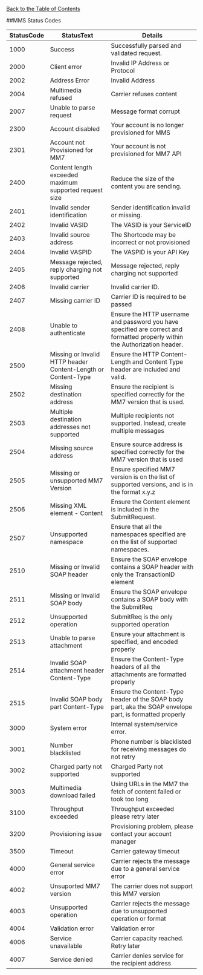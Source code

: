 
[Back to the Table of Contents](/MM7/)

##MMS Status Codes

| StatusCode | StatusText | Details |
| --------- | ------------- | ---------------------- |
|1000|Success|Successfully parsed and validated request.|
|2000|Client error|Invalid IP Address or Protocol|
|2002|Address Error|Invalid Address|
|2004|Multimedia refused|Carrier refuses content|
|2007|Unable to parse request|Message format corrupt|
|2300|Account disabled|Your account is no longer provisioned for MMS|
|2301|Account not Provisioned for MM7|Your account is not provisioned for MM7 API|
|2400|Content length exceeded maximum supported request size|Reduce the size of the content you are sending.|
|2401|Invalid sender identification|Sender identification invalid or missing.|
|2402|Invalid VASID|The VASID is your ServiceID|
|2403|Invalid source address|The Shortcode may be incorrect or not provisioned|
|2404|Invalid VASPID|The VASPID is your API Key|
|2405|Message rejected, reply charging not supported|Message rejected, reply charging not supported|
|2406|Invalid carrier|Invalid carrier ID.|
|2407|Missing carrier ID|Carrier ID is required to be passed|
|2408|Unable to authenticate|Ensure the HTTP username and password you have specified are correct and formatted properly within the Authorization header.|
|2500|Missing or Invalid HTTP header Content-Length or Content-Type|Ensure the HTTP Content-Length and Content Type header are included and valid.|
|2502|Missing destination address|Ensure the recipient is specified correctly for the MM7 version that is used.|
|2503|Multiple destination addresses not supported|Multiple recipients not supported. Instead, create multiple messages|
|2504|Missing source address|Ensure source address is specified correctly for the MM7 version that is used|
|2505|Missing or unsupported MM7 Version|Ensure specified MM7 version is on the list of supported versions, and is in the format x.y.z|
|2506|Missing XML element - Content|Ensure the Content element is included in the SubmitRequest.|
|2507|Unsupported namespace|Ensure that all the namespaces specified are on the list of supported namespaces.|
|2510|Missing or Invalid SOAP header|Ensure the SOAP envelope contains a SOAP header with only the TransactionID element|
|2511|Missing or Invalid SOAP body|Ensure the SOAP envelope contains a SOAP body with the SubmitReq|
|2512|Unsupported operation|SubmitReq is the only supported operation|
|2513|Unable to parse attachment|Ensure your attachment is specified, and encoded properly|
|2514|Invalid SOAP attachment header Content-Type|Ensure the Content-Type headers of all the attachments are formatted properly|
|2515|Invalid SOAP body part Content-Type|Ensure the Content-Type header of the SOAP body part, aka the SOAP envelope part, is formatted properly|
|3000|System error|Internal system/service error.|
|3001|Number blacklisted|Phone number is blacklisted for receiving messages do not retry|
|3002|Charged party not supported|Charged Party not supported|
|3003|Multimedia download failed|Using URLs in the MM7 the fetch of content failed or took too long|
|3100|Throughput exceeded|Throughput exceeded please retry later|
|3200|Provisioning issue|Provisioning problem, please contact your account manager|
|3500|Timeout|Carrier gateway timeout|
|4000|General service error|Carrier rejects the message due to a general service error|
|4002|Unsuported MM7 version|The carrier does not support this MM7 version|
|4003|Unsupported operation|Carrier rejects the message due to unsupported operation or format|
|4004|Validation error|Validation error|
|4006|Service unavailable|Carrier capacity reached. Retry later|
|4007|Service denied|Carrier denies service for the recipient address|
